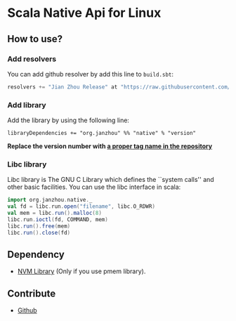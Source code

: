 # Scala Native Api for Linux

## How to use?

### Add resolvers

You can add github resolver by add this line to ``build.sbt``:

```scala
resolvers += "Jian Zhou Release" at "https://raw.githubusercontent.com/janzhou/mvn-repo/release"
```

### Add library

Add the library by using the following line:

    libraryDependencies += "org.janzhou" %% "native" % "version"

**Replace the version number with [a proper tag name in the repository](https://github.com/janzhou/scala-native/releases)**

### Libc library

Libc library is The GNU C Library which defines the ``system calls'' and other basic facilities. You can use the libc interface in scala:

```scala
import org.janzhou.native._
val fd = libc.run.open("filename", libc.O_RDWR)
val mem = libc.run().malloc(8)
libc.run.ioctl(fd, COMMAND, mem)
libc.run().free(mem)
libc.run().close(fd)
```

## Dependency

- [NVM Library](http://pmem.io/nvml/) (Only if you use pmem library).

## Contribute

- [Github](https://github.com/janzhou/scala-native)
